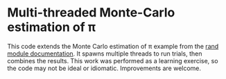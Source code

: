 Multi-threaded Monte-Carlo estimation of π
==========================================

This code extends the Monte Carlo estimation of π example from the [rand module
documentation](http://doc.rust-lang.org/rand/rand/index.html#monte-carlo-estimation-of-π).
It spawns multiple threads to run trials, then combines the results. This work
was performed as a learning exercise, so the code may not be ideal or idiomatic.
Improvements are welcome.
